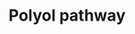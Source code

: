 ---
annotations:
- id: DOID:9351
  parent: disease of metabolism
  type: Disease Ontology
  value: diabetes mellitus
- id: PW:0000300
  parent: disease pathway
  type: Pathway Ontology
  value: kidney disease pathway
- id: PW:0000555
  parent: regulatory pathway
  type: Pathway Ontology
  value: glucose utilization pathway
- id: PW:0001520
  parent: regulatory pathway
  type: Pathway Ontology
  value: polyol pathway
- id: PW:0000556
  parent: regulatory pathway
  type: Pathway Ontology
  value: glucose oxidation pathway
authors:
- Pieter Giesbertz
- MaintBot
- Khanspers
- Ddigles
- AlexanderPico
- Mkutmon
- Fehrhart
- DeSl
- Egonw
- Eweitz
citedin:
- link: PMC6993862
description: When glucose is unused, it is metabolized via the polyol pathway. This
  pathway consists of two main enzymatic steps. First, glucose is reduced to sorbitol
  by aldose reductase. In this step, NADPH is oxidized to NADP+. The next step is
  the oxidation of sorbitol to D-fructose by sorbitol dehydrogenase. Fructose can
  then be phosphorylated by fructokinase and subsequently be metabolized via dihydroxyacetone
  phosphate or glyceraldehyde to D-glyceraldehyde 3-phosphate, which can be used as
  a substrate in the process of glycolysis. The sorbitol pathway plays a role in diabetic
  renal complications because aldose reductase metabolizes the excess of glucose to
  toxic metabolites that induce hyperfiltration and glomerular dysfunction.
last-edited: 2021-05-18
organisms:
- Homo sapiens
redirect_from:
- /index.php/Pathway:WP690
- /instance/WP690
- /instance/WP690_rr117170
revision: r117170
schema-jsonld:
- '@context': https://schema.org/
  '@id': https://wikipathways.github.io/pathways/WP690.html
  '@type': Dataset
  creator:
    '@type': Organization
    name: WikiPathways
  description: When glucose is unused, it is metabolized via the polyol pathway. This
    pathway consists of two main enzymatic steps. First, glucose is reduced to sorbitol
    by aldose reductase. In this step, NADPH is oxidized to NADP+. The next step is
    the oxidation of sorbitol to D-fructose by sorbitol dehydrogenase. Fructose can
    then be phosphorylated by fructokinase and subsequently be metabolized via dihydroxyacetone
    phosphate or glyceraldehyde to D-glyceraldehyde 3-phosphate, which can be used
    as a substrate in the process of glycolysis. The sorbitol pathway plays a role
    in diabetic renal complications because aldose reductase metabolizes the excess
    of glucose to toxic metabolites that induce hyperfiltration and glomerular dysfunction.
  keywords:
  - 1,4,3,6-dianhydrosorbitol
  - 1,4-anhydrosorbitol
  - 1,5-anhydrosorbitol
  - ALDOB
  - ALR2
  - D-Fructose
  - D-Glucose
  - D-Glyceraldehyde 3-phosphate
  - D-Sorbitol
  - Dihydroxyacetone phosphate
  - Fructokinase
  - Fructose 1-phosphate
  - Glyceraldehyde
  - Isosorbid
  - SORD
  license: CC0
  name: Polyol pathway
seo: CreativeWork
title: Polyol pathway
wpid: WP690
---